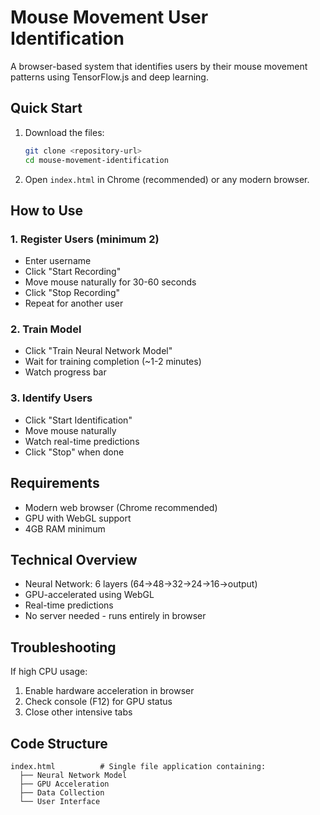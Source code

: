 # Mouse Movement User Identification

A browser-based system that identifies users by their mouse movement patterns using TensorFlow.js and deep learning.

## Quick Start

1. Download the files:
   ```bash
   git clone <repository-url>
   cd mouse-movement-identification
   ```

2. Open `index.html` in Chrome (recommended) or any modern browser.

## How to Use

### 1. Register Users (minimum 2)
- Enter username
- Click "Start Recording"
- Move mouse naturally for 30-60 seconds
- Click "Stop Recording"
- Repeat for another user

### 2. Train Model
- Click "Train Neural Network Model"
- Wait for training completion (~1-2 minutes)
- Watch progress bar

### 3. Identify Users
- Click "Start Identification"
- Move mouse naturally
- Watch real-time predictions
- Click "Stop" when done

## Requirements
- Modern web browser (Chrome recommended)
- GPU with WebGL support
- 4GB RAM minimum

## Technical Overview
- Neural Network: 6 layers (64→48→32→24→16→output)
- GPU-accelerated using WebGL
- Real-time predictions
- No server needed - runs entirely in browser

## Troubleshooting
If high CPU usage:
1. Enable hardware acceleration in browser
2. Check console (F12) for GPU status
3. Close other intensive tabs

## Code Structure
```
index.html          # Single file application containing:
  ├── Neural Network Model
  ├── GPU Acceleration
  ├── Data Collection
  └── User Interface
``` 